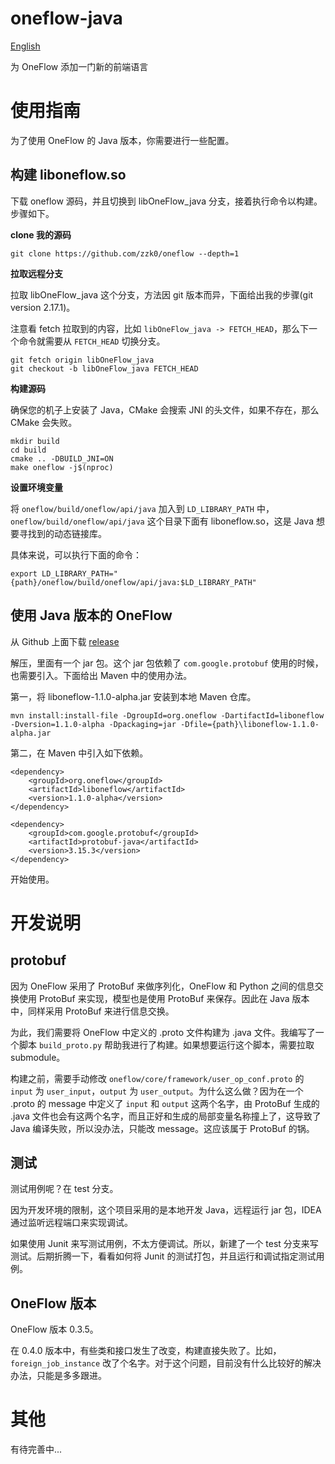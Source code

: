 # oneflow-java

[English](README.md)

为 OneFlow 添加一门新的前端语言

# 使用指南

为了使用 OneFlow 的 Java 版本，你需要进行一些配置。

## 构建 liboneflow.so

下载 oneflow 源码，并且切换到 libOneFlow_java 分支，接着执行命令以构建。步骤如下。

**clone 我的源码**

```
git clone https://github.com/zzk0/oneflow --depth=1
```

**拉取远程分支**

拉取 libOneFlow_java 这个分支，方法因 git 版本而异，下面给出我的步骤(git version 2.17.1)。

注意看 fetch 拉取到的内容，比如 `libOneFlow_java -> FETCH_HEAD`，那么下一个命令就需要从 `FETCH_HEAD` 切换分支。

```
git fetch origin libOneFlow_java
git checkout -b libOneFlow_java FETCH_HEAD
```

**构建源码**

确保您的机子上安装了 Java，CMake 会搜索 JNI 的头文件，如果不存在，那么 CMake 会失败。

```
mkdir build
cd build
cmake .. -DBUILD_JNI=ON
make oneflow -j$(nproc)
```

**设置环境变量**

将 `oneflow/build/oneflow/api/java` 加入到 `LD_LIBRARY_PATH` 中，`oneflow/build/oneflow/api/java` 这个目录下面有 liboneflow.so，这是 Java 想要寻找到的动态链接库。

具体来说，可以执行下面的命令：

```
export LD_LIBRARY_PATH="{path}/oneflow/build/oneflow/api/java:$LD_LIBRARY_PATH"
```

## 使用 Java 版本的 OneFlow

从 Github 上面下载 [release](https://github.com/zzk0/oneflow-java/releases/download/v1.1.0-alpha/liboneflow-1.1.0-alpha.zip)

解压，里面有一个 jar 包。这个 jar 包依赖了 `com.google.protobuf` 使用的时候，也需要引入。下面给出 Maven 中的使用办法。

第一，将 liboneflow-1.1.0-alpha.jar 安装到本地 Maven 仓库。

```
mvn install:install-file -DgroupId=org.oneflow -DartifactId=liboneflow -Dversion=1.1.0-alpha -Dpackaging=jar -Dfile={path}\liboneflow-1.1.0-alpha.jar
```

第二，在 Maven 中引入如下依赖。

```
<dependency>
    <groupId>org.oneflow</groupId>
    <artifactId>liboneflow</artifactId>
    <version>1.1.0-alpha</version>
</dependency>

<dependency>
    <groupId>com.google.protobuf</groupId>
    <artifactId>protobuf-java</artifactId>
    <version>3.15.3</version>
</dependency>
```

开始使用。

# 开发说明

## protobuf

因为 OneFlow 采用了 ProtoBuf 来做序列化，OneFlow 和 Python 之间的信息交换使用 ProtoBuf 来实现，模型也是使用 ProtoBuf 来保存。因此在 Java 版本中，同样采用 ProtoBuf 来进行信息交换。

为此，我们需要将 OneFlow 中定义的 .proto 文件构建为 .java 文件。我编写了一个脚本 `build_proto.py` 帮助我进行了构建。如果想要运行这个脚本，需要拉取 submodule。

构建之前，需要手动修改 `oneflow/core/framework/user_op_conf.proto` 的 `input` 为 `user_input`，`output` 为 `user_output`。为什么这么做？因为在一个 .proto 的 message 中定义了 `input` 和 `output` 这两个名字，由 ProtoBuf 生成的 .java 文件也会有这两个名字，而且正好和生成的局部变量名称撞上了，这导致了 Java 编译失败，所以没办法，只能改 message。这应该属于 ProtoBuf 的锅。

## 测试

测试用例呢？在 test 分支。

因为开发环境的限制，这个项目采用的是本地开发 Java，远程运行 jar 包，IDEA 通过监听远程端口来实现调试。

如果使用 Junit 来写测试用例，不太方便调试。所以，新建了一个 test 分支来写测试。后期折腾一下，看看如何将 Junit 的测试打包，并且运行和调试指定测试用例。

## OneFlow 版本

OneFlow 版本 0.3.5。

在 0.4.0 版本中，有些类和接口发生了改变，构建直接失败了。比如，`foreign_job_instance` 改了个名字。对于这个问题，目前没有什么比较好的解决办法，只能是多多跟进。

# 其他

有待完善中...
